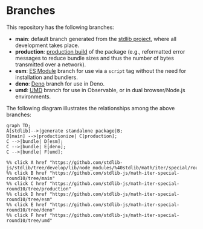 <!--

@license Apache-2.0

Copyright (c) 2022 The Stdlib Authors.

Licensed under the Apache License, Version 2.0 (the "License");
you may not use this file except in compliance with the License.
You may obtain a copy of the License at

    http://www.apache.org/licenses/LICENSE-2.0

Unless required by applicable law or agreed to in writing, software
distributed under the License is distributed on an "AS IS" BASIS,
WITHOUT WARRANTIES OR CONDITIONS OF ANY KIND, either express or implied.
See the License for the specific language governing permissions and
limitations under the License.

-->

# Branches

This repository has the following branches:

-   **main**: default branch generated from the [stdlib project][stdlib-url], where all development takes place.
-   **production**: [production build][production-url] of the package (e.g., reformatted error messages to reduce bundle sizes and thus the number of bytes transmitted over a network).
-   **esm**: [ES Module][esm-url] branch for use via a `script` tag without the need for installation and bundlers.
-   **deno**: [Deno][deno-url] branch for use in Deno.
-   **umd**: [UMD][umd-url] branch for use in Observable, or in dual browser/Node.js environments.

The following diagram illustrates the relationships among the above branches:

```mermaid
graph TD;
A[stdlib]-->|generate standalone package|B;
B[main] -->|productionize| C[production];
C -->|bundle| D[esm];
C -->|bundle| E[deno];
C -->|bundle| F[umd];

%% click A href "https://github.com/stdlib-js/stdlib/tree/develop/lib/node_modules/%40stdlib/math/iter/special/round10"
%% click B href "https://github.com/stdlib-js/math-iter-special-round10/tree/main"
%% click C href "https://github.com/stdlib-js/math-iter-special-round10/tree/production"
%% click D href "https://github.com/stdlib-js/math-iter-special-round10/tree/esm"
%% click E href "https://github.com/stdlib-js/math-iter-special-round10/tree/deno"
%% click F href "https://github.com/stdlib-js/math-iter-special-round10/tree/umd"
```

[stdlib-url]: https://github.com/stdlib-js/stdlib/tree/develop/lib/node_modules/%40stdlib/math/iter/special/round10
[production-url]: https://github.com/stdlib-js/math-iter-special-round10/tree/production
[deno-url]: https://github.com/stdlib-js/math-iter-special-round10/tree/deno
[umd-url]: https://github.com/stdlib-js/math-iter-special-round10/tree/umd
[esm-url]: https://github.com/stdlib-js/math-iter-special-round10/tree/esm